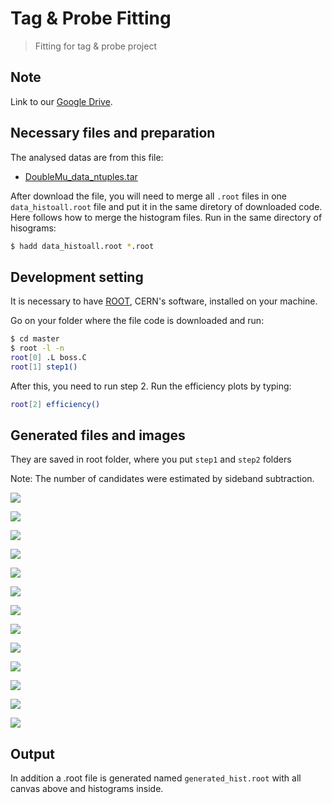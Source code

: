 # Tag & Probe Fitting

> Fitting for tag &amp; probe project

## Note

Link to our [Google Drive](https://drive.google.com/drive/folders/1KZ0OyHnHObX_z6l_ZQ3LN4n7lWHzJ9Fy).

## Necessary files and preparation

The analysed datas are from this file:
* [DoubleMu_data_ntuples.tar](https://drive.google.com/file/d/1z4oNmr3Vcv2JOtH-iBxXOFuWCd4llTNe/view?usp=sharing)

After download the file, you will need to merge all `.root` files  in one `data_histoall.root` file and put it in the same diretory of downloaded code. Here follows how to merge the histogram files. Run in the same directory of hisograms:

```sh
$ hadd data_histoall.root *.root
```

## Development setting

It is necessary to have [ROOT](https://root.cern.ch/root/html534/guides/users-guide/InstallandBuild.html), CERN's software, installed on your machine.

Go on your folder where the file code is downloaded and run:

```sh
$ cd master
$ root -l -n
root[0] .L boss.C
root[1] step1()
```

After this, you need to run step 2. Run the efficiency plots by typing:

```sh
root[2] efficiency()
```

## Generated files and images

They are saved in root folder, where you put `step1` and `step2` folders

Note: The number of candidates were estimated by sideband subtraction.

![](InvariantMassAll.png)

![](PtProbe.png)

![](PtTag.png)

![](EtaProbe.png)

![](EtaTag.png)

![](PhiProbe.png)

![](PhiTag.png)

![](PtProbe_Efficiency.png)

![](PtTag_Efficiency.png)

![](EtaProbe_Efficiency.png)

![](EtaTag_Efficiency.png)

![](PhiProbe_Efficiency.png)

![](PhiTag_Efficiency.png)

## Output
In addition a .root file is generated named `generated_hist.root` with all canvas above and histograms inside.
